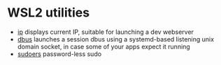 # WSL2 utilities

  - [ip](https://github.com/ondras/wsl/blob/master/ip) displays current IP, suitable for launching a dev webserver
  - [dbus](https://github.com/ondras/wsl/blob/master/dbus) launches a session dbus using a systemd-based listening unix domain socket, in case some of your apps expect it running
  - [sudoers](https://github.com/ondras/wsl/blob/master/sudoers) password-less sudo
